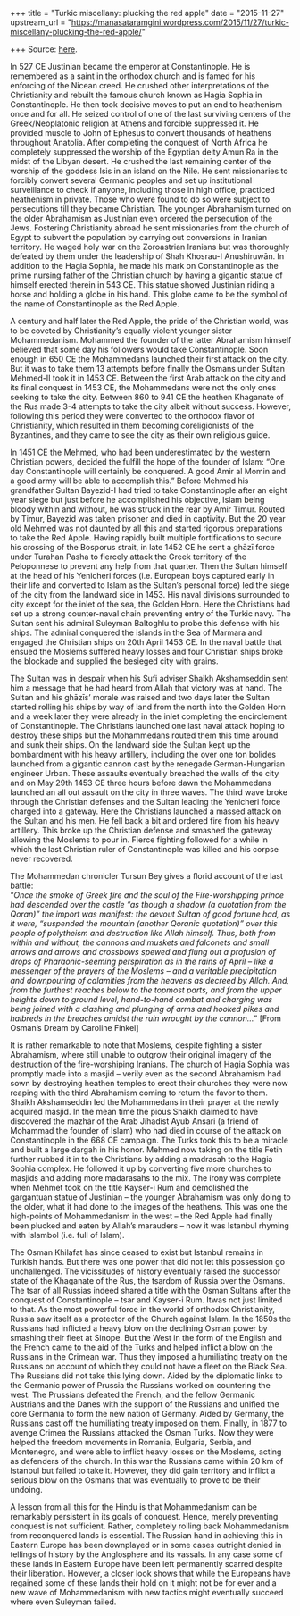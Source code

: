 +++
title = "Turkic miscellany: plucking the red apple"
date = "2015-11-27"
upstream_url = "https://manasataramgini.wordpress.com/2015/11/27/turkic-miscellany-plucking-the-red-apple/"

+++
Source: [here](https://manasataramgini.wordpress.com/2015/11/27/turkic-miscellany-plucking-the-red-apple/).

In 527 CE Justinian became the emperor at Constantinople. He is
remembered as a saint in the orthodox church and is famed for his
enforcing of the Nicean creed. He crushed other interpretations of the
Christianity and rebuilt the famous church known as Hagia Sophia in
Constantinople. He then took decisive moves to put an end to heathenism
once and for all. He seized control of one of the last surviving centers
of the Greek/Neoplatonic religion at Athens and forcible suppressed it.
He provided muscle to John of Ephesus to convert thousands of heathens
throughout Anatolia. After completing the conquest of North Africa he
completely suppressed the worship of the Egyptian deity Amun Ra in the
midst of the Libyan desert. He crushed the last remaining center of the
worship of the goddess Isis in an island on the Nile. He sent
missionaries to forcibly convert several Germanic peoples and set up
institutional surveillance to check if anyone, including those in high
office, practiced heathenism in private. Those who were found to do so
were subject to persecutions till they became Christian. The younger
Abrahamism turned on the older Abrahamism as Justinian even ordered the
persecution of the Jews. Fostering Christianity abroad he sent
missionaries from the church of Egypt to subvert the population by
carrying out conversions in Iranian territory. He waged holy war on the
Zoroastrian Iranians but was thoroughly defeated by them under the
leadership of Shah Khosrau-I Anushiruwān. In addition to the Hagia
Sophia, he made his mark on Constantinople as the prime nursing father
of the Christian church by having a gigantic statue of himself erected
therein in 543 CE. This statue showed Justinian riding a horse and
holding a globe in his hand. This globe came to be the symbol of the
name of Constantinople as the Red Apple.

A century and half later the Red Apple, the pride of the Christian
world, was to be coveted by Christianity’s equally violent younger
sister Mohammedanism. Mohammed the founder of the latter Abrahamism
himself believed that some day his followers would take Constantinople.
Soon enough in 650 CE the Mohammedans launched their first attack on the
city. But it was to take them 13 attempts before finally the Osmans
under Sultan Mehmed-II took it in 1453 CE. Between the first Arab attack
on the city and its final conquest in 1453 CE, the Mohammedans were not
the only ones seeking to take the city. Between 860 to 941 CE the
heathen Khaganate of the Rus made 3-4 attempts to take the city albeit
without success. However, following this period they were converted to
the orthodox flavor of Christianity, which resulted in them becoming
coreligionists of the Byzantines, and they came to see the city as their
own religious guide.

In 1451 CE the Mehmed, who had been underestimated by the western
Christian powers, decided the fulfill the hope of the founder of Islam:
“One day Constantinople will certainly be conquered. A good Amir al
Momin and a good army will be able to accomplish this.” Before Mehmed
his grandfather Sultan Bayezid-I had tried to take Constantinople after
an eight year siege but just before he accomplished his objective, Islam
being bloody within and without, he was struck in the rear by Amir
Timur. Routed by Timur, Bayezid was taken prisoner and died in
captivity. But the 20 year old Mehmed was not daunted by all this and
started rigorous preparations to take the Red Apple. Having rapidly
built multiple fortifications to secure his crossing of the Bosporus
strait, in late 1452 CE he sent a ghāzī force under Turahan Pasha to
fiercely attack the Greek territory of the Peloponnese to prevent any
help from that quarter. Then the Sultan himself at the head of his
Yenicheri forces (i.e. European boys captured early in their life and
converted to Islam as the Sultan’s personal force) led the siege of the
city from the landward side in 1453. His naval divisions surrounded to
city except for the inlet of the sea, the Golden Horn. Here the
Christians had set up a strong counter-naval chain preventing entry of
the Turkic navy. The Sultan sent his admiral Suleyman Baltoghlu to probe
this defense with his ships. The admiral conquered the islands in the
Sea of Marmara and engaged the Christian ships on 20th April 1453 CE. In
the naval battle that ensued the Moslems suffered heavy losses and four
Christian ships broke the blockade and supplied the besieged city with
grains.

The Sultan was in despair when his Sufi adviser Shaikh Akshamseddin sent
him a message that he had heard from Allah that victory was at hand. The
Sultan and his ghāzīs’ morale was raised and two days later the Sultan
started rolling his ships by way of land from the north into the Golden
Horn and a week later they were already in the inlet completing the
encirclement of Constantinople. The Christians launched one last naval
attack hoping to destroy these ships but the Mohammedans routed them
this time around and sunk their ships. On the landward side the Sultan
kept up the bombardment with his heavy artillery, including the over one
ton bolides launched from a gigantic cannon cast by the renegade
German-Hungarian engineer Urban. These assaults eventually breached the
walls of the city and on May 29th 1453 CE three hours before dawn the
Mohammedans launched an all out assault on the city in three waves. The
third wave broke through the Christian defenses and the Sultan leading
the Yenicheri force charged into a gateway. Here the Christians launched
a massed attack on the Sultan and his men. He fell back a bit and
ordered fire from his heavy artillery. This broke up the Christian
defense and smashed the gateway allowing the Moslems to pour in. Fierce
fighting followed for a while in which the last Christian ruler of
Constantinople was killed and his corpse never recovered.

The Mohammedan chronicler Tursun Bey gives a florid account of the last
battle:  
“*Once the smoke of Greek fire and the soul of the Fire-worshipping
prince had descended over the castle “as though a shadow (a quotation
from the Qoran)” the import was manifest: the devout Sultan of good
fortune had, as it were, “suspended the mountain (another Qoranic
quotation)” over this people of polytheism and destruction like Allah
himself. Thus, both from within and without, the cannons and muskets and
falconets and small arrows and arrows and crossbows spewed and flung out
a profusion of drops of Pharaonic-seeming perspiration as in the rains
of April – like a messenger of the prayers of the Moslems – and a
veritable precipitation and downpouring of calamities from the heavens
as decreed by Allah. And, from the furthest reaches below to the topmost
parts, and from the upper heights down to ground level, hand-to-hand
combat and charging was being joined with a clashing and plunging of
arms and hooked pikes and halbreds in the breaches amidst the ruin
wrought by the cannon…*” \[From Osman’s Dream by Caroline Finkel\]

It is rather remarkable to note that Moslems, despite fighting a sister
Abrahamism, where still unable to outgrow their original imagery of the
destruction of the fire-worshiping Iranians. The church of Hagia Sophia
was promptly made into a masjid – verily even as the second Abrahamism
had sown by destroying heathen temples to erect their churches they were
now reaping with the third Abrahamism coming to return the favor to
them. Shaikh Akshamseddin led the Mohammedans in their prayer at the
newly acquired masjid. In the mean time the pious Shaikh claimed to have
discovered the mazhār of the Arab Jihadist Ayub Ansari (a friend of
Mohammad the founder of Islam) who had died in course of the attack on
Constantinople in the 668 CE campaign. The Turks took this to be a
miracle and built a large dargah in his honor. Mehmed now taking on the
title Fetih further rubbed it in to the Christians by adding a madrasah
to the Hagia Sophia complex. He followed it up by converting five more
churches to masjids and adding more madarasahs to the mix. The irony was
complete when Mehmet took on the title Kayser-i Rum and demolished the
gargantuan statue of Justinian – the younger Abrahamism was only doing
to the older, what it had done to the images of the heathens. This was
one the high-points of Mohammedanism in the west – the Red Apple had
finally been plucked and eaten by Allah’s marauders – now it was
Istanbul rhyming with Islambol (i.e. full of Islam).

The Osman Khilafat has since ceased to exist but Istanbul remains in
Turkish hands. But there was one power that did not let this possession
go unchallenged. The vicissitudes of history eventually raised the
successor state of the Khaganate of the Rus, the tsardom of Russia over
the Osmans. The tsar of all Russias indeed shared a title with the Osman
Sultans after the conquest of Constantinople – tsar and Kayser-i Rum.
Itwas not just limited to that. As the most powerful force in the world
of orthodox Christianity, Russia saw itself as a protector of the Church
against Islam. In the 1850s the Russians had inflicted a heavy blow on
the declining Osman power by smashing their fleet at Sinope. But the
West in the form of the English and the French came to the aid of the
Turks and helped inflict a blow on the Russians in the Crimean war. Thus
they imposed a humiliating treaty on the Russians on account of which
they could not have a fleet on the Black Sea. The Russians did not take
this lying down. Aided by the diplomatic links to the Germanic power of
Prussia the Russians worked on countering the west. The Prussians
defeated the French, and the fellow Germanic Austrians and the Danes
with the support of the Russians and unified the core Germania to form
the new nation of Germany. Aided by Germany, the Russians cast off the
humiliating treaty imposed on them. Finally, in 1877 to avenge Crimea
the Russians attacked the Osman Turks. Now they were helped the freedom
movements in Romania, Bulgaria, Serbia, and Montenegro, and were able to
inflict heavy losses on the Moslems, acting as defenders of the church.
In this war the Russians came within 20 km of Istanbul but failed to
take it. However, they did gain territory and inflict a serious blow on
the Osmans that was eventually to prove to be their undoing.

A lesson from all this for the Hindu is that Mohammedanism can be
remarkably persistent in its goals of conquest. Hence, merely preventing
conquest is not sufficient. Rather, completely rolling back
Mohammedanism from reconquered lands is essential. The Russian hand in
achieving this in Eastern Europe has been downplayed or in some cases
outright denied in tellings of history by the Anglosphere and its
vassals. In any case some of these lands in Eastern Europe have been
left permanently scarred despite their liberation. However, a closer
look shows that while the Europeans have regained some of these lands
their hold on it might not be for ever and a new wave of Mohammedanism
with new tactics might eventually succeed where even Suleyman failed.

